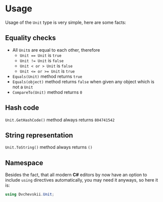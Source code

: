 # Usage

Usage of the `Unit` type is very simple, here are some facts:

## Equality checks

- All `Unit`s are equal to each other, therefore
  - `Unit == Unit` is `true`
  - `Unit != Unit` is `false`
  - `Unit < or > Unit` is `false`
  - `Unit <= or >= Unit` is `true`
- `Equals(Unit)` method returns `true`
- `Equals(object)` method returns `false` when given any object which is not a `Unit`
- `CompareTo(Unit)` method returns `0`

## Hash code

`Unit.GetHashCode()` method always returns `804741542`

## String representation

`Unit.ToString()` method always returns `()`

## Namespace

Besides the fact, that all modern **C#** editors by now have an option to include `using` directives
automatically, you may need it anyways, so here it is:

```cs
using Dvchevskii.Unit;
```
